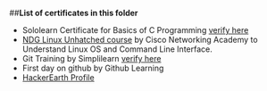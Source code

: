 ##__List of certificates in this folder__
  * Sololearn Certificate for Basics of C Programming [verify here](https://www.sololearn.com/Certificate/1089-23597034/jpg)
  * [NDG Linux Unhatched course](https://www.netacad.com/courses/os-it/ndg-linux-unhatched) by Cisco Networking Academy to Understand Linux OS and Command Line Interface.
  * Git Training by Simplilearn [verify here](https://certificates.simplicdn.net/share/3346780_1648390553.pdf)
  * First day on github by Github Learning
  * [HackerEarth Profile](https://www.hackerearth.com/@lokeshramu8441)
